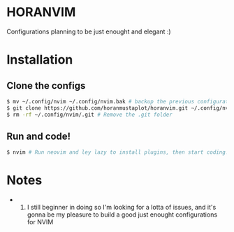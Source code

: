 # HORANVIM
Configurations planning to be just enought and elegant :)

# Installation
## Clone the configs
``` bash
$ mv ~/.config/nvim ~/.config/nvim.bak # backup the previous configurations
$ git clone https://github.com/horanmustaplot/horanvim.git ~/.config/nvim # Git horanvim configs and put them in the config folder for neovim
$ rm -rf ~/.config/nvim/.git # Remove the .git folder
```
## Run and code!
``` bash
$ nvim # Run neovim and ley lazy to install plugins, then start coding!
```
# Notes
- 1. I still beginner in doing so
I'm looking for a lotta of issues, and it's gonna be my pleasure to build a good just enought configurations for NVIM

